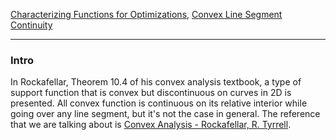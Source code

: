 [Characterizing Functions for Optimizations](Background/Characterizing%20Functions%20for%20Optimizations.md), [Convex Line Segment Continuity](CVX%20Analysis/Convex%20Line%20Segment%20Continuity.md)

---
### **Intro**

In Rockafellar, Theorem 10.4 of his convex analysis textbook, a type of support function that is convex but discontinuous on curves in 2D is presented. All convex function is continuous on its relative interior while going over any line segment, but it's not the case in general. The reference that we are talking about is [Convex Analysis - Rockafellar, R. Tyrrell](References/Convex%20Analysis%20-%20Rockafellar,%20R.%20Tyrrell.pdf). 



